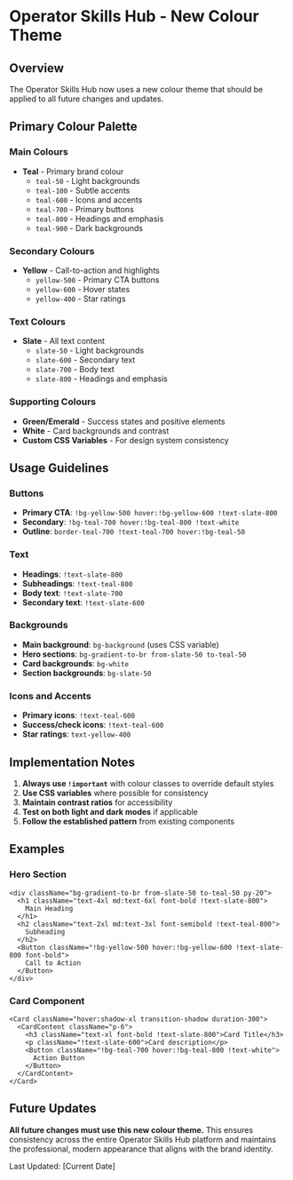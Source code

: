 # Operator Skills Hub - New Colour Theme

## Overview
The Operator Skills Hub now uses a new colour theme that should be applied to all future changes and updates.

## Primary Colour Palette

### Main Colours
- **Teal** - Primary brand colour
  - `teal-50` - Light backgrounds
  - `teal-100` - Subtle accents
  - `teal-600` - Icons and accents
  - `teal-700` - Primary buttons
  - `teal-800` - Headings and emphasis
  - `teal-900` - Dark backgrounds

### Secondary Colours
- **Yellow** - Call-to-action and highlights
  - `yellow-500` - Primary CTA buttons
  - `yellow-600` - Hover states
  - `yellow-400` - Star ratings

### Text Colours
- **Slate** - All text content
  - `slate-50` - Light backgrounds
  - `slate-600` - Secondary text
  - `slate-700` - Body text
  - `slate-800` - Headings and emphasis

### Supporting Colours
- **Green/Emerald** - Success states and positive elements
- **White** - Card backgrounds and contrast
- **Custom CSS Variables** - For design system consistency

## Usage Guidelines

### Buttons
- **Primary CTA**: `!bg-yellow-500 hover:!bg-yellow-600 !text-slate-800`
- **Secondary**: `!bg-teal-700 hover:!bg-teal-800 !text-white`
- **Outline**: `border-teal-700 !text-teal-700 hover:!bg-teal-50`

### Text
- **Headings**: `!text-slate-800`
- **Subheadings**: `!text-teal-800`
- **Body text**: `!text-slate-700`
- **Secondary text**: `!text-slate-600`

### Backgrounds
- **Main background**: `bg-background` (uses CSS variable)
- **Hero sections**: `bg-gradient-to-br from-slate-50 to-teal-50`
- **Card backgrounds**: `bg-white`
- **Section backgrounds**: `bg-slate-50`

### Icons and Accents
- **Primary icons**: `!text-teal-600`
- **Success/check icons**: `!text-teal-600`
- **Star ratings**: `text-yellow-400`

## Implementation Notes

1. **Always use `!important`** with colour classes to override default styles
2. **Use CSS variables** where possible for consistency
3. **Maintain contrast ratios** for accessibility
4. **Test on both light and dark modes** if applicable
5. **Follow the established pattern** from existing components

## Examples

### Hero Section
```tsx
<div className="bg-gradient-to-br from-slate-50 to-teal-50 py-20">
  <h1 className="text-4xl md:text-6xl font-bold !text-slate-800">
    Main Heading
  </h1>
  <h2 className="text-2xl md:text-3xl font-semibold !text-teal-800">
    Subheading
  </h2>
  <Button className="!bg-yellow-500 hover:!bg-yellow-600 !text-slate-800 font-bold">
    Call to Action
  </Button>
</div>
```

### Card Component
```tsx
<Card className="hover:shadow-xl transition-shadow duration-300">
  <CardContent className="p-6">
    <h3 className="text-xl font-bold !text-slate-800">Card Title</h3>
    <p className="!text-slate-600">Card description</p>
    <Button className="!bg-teal-700 hover:!bg-teal-800 !text-white">
      Action Button
    </Button>
  </CardContent>
</Card>
```

## Future Updates

**All future changes must use this new colour theme.** This ensures consistency across the entire Operator Skills Hub platform and maintains the professional, modern appearance that aligns with the brand identity.

Last Updated: [Current Date]


